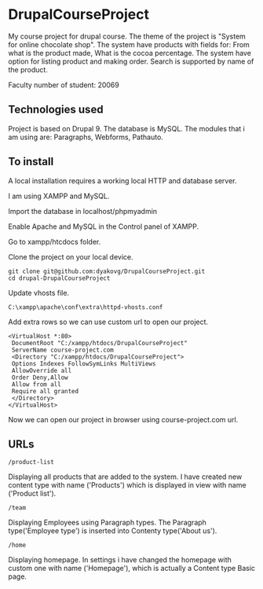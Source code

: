 # DrupalCourseProject
My course project for drupal course. The theme of the project is "System for online chocolate shop". The system have products with fields for: From what is the product made, What is the cocoa percentage. The system have option for listing product and making order. Search is supported by name of the product.

Faculty number of student: 20069

## Technologies used
Project is based on Drupal 9. The database is MySQL. The modules that i am using are: Paragraphs, Webforms, Pathauto.

## To install
A local installation requires a working local HTTP and database server.

I am using XAMPP and MySQL.

Import the database in localhost/phpmyadmin

Enable Apache and MySQL in the Control panel of XAMPP.

Go to xampp/htcdocs folder.

Clone the project on your local device.
```
git clone git@github.com:dyakovg/DrupalCourseProject.git
cd drupal-DrupalCourseProject
```
Update vhosts file.
```
C:\xampp\apache\conf\extra\httpd-vhosts.conf
```
Add extra rows so we can use custom url to open our project.
```
<VirtualHost *:80>
 DocumentRoot "C:/xampp/htdocs/DrupalCourseProject"
 ServerName course-project.com
 <Directory "C:/xampp/htdocs/DrupalCourseProject">
 Options Indexes FollowSymLinks MultiViews
 AllowOverride all
 Order Deny,Allow
 Allow from all
 Require all granted
 </Directory>
</VirtualHost>
```
Now we can open our project in browser using course-project.com url.

## URLs

```
/product-list
```
Displaying all products that are added to the system. I have created new content type with name ('Products') which is displayed in view with name ('Product list').

```
/team
```
Displaying Employees using Paragraph types. The Paragraph type('Employee type') is inserted into Contenty type('About us').

```
/home
```
Displaying homepage. In settings i have changed the homepage with custom one with name ('Homepage'), which is actually a Content type Basic page.

